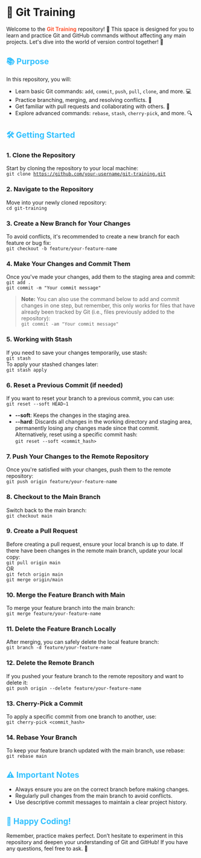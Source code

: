 # 🚀 Git Training

Welcome to the <strong><span style="color: #FF5733;">Git Training</span></strong> repository! 🎉 This space is designed for you to learn and practice Git and GitHub commands without affecting any main projects. Let's dive into the world of version control together! 🌟

## <span style="color: #33C1FF;">📚 Purpose</span>

In this repository, you will:

- Learn basic Git commands: <code>add</code>, <code>commit</code>, <code>push</code>, <code>pull</code>, <code>clone</code>, and more. 💻
- Practice branching, merging, and resolving conflicts. 🔀
- Get familiar with pull requests and collaborating with others. 🤝
- Explore advanced commands: <code>rebase</code>, <code>stash</code>, <code>cherry-pick</code>, and more. 🔍

## <span style="color: #33C1FF;">🛠️ Getting Started</span>

### 1. Clone the Repository

Start by cloning the repository to your local machine:  
<code>git clone https://github.com/your-username/git-training.git</code>

### 2. Navigate to the Repository

Move into your newly cloned repository:  
<code>cd git-training</code>

### 3. Create a New Branch for Your Changes

To avoid conflicts, it's recommended to create a new branch for each feature or bug fix:  
<code>git checkout -b feature/your-feature-name</code>

### 4. Make Your Changes and Commit Them

Once you've made your changes, add them to the staging area and commit:  
<code>git add .</code>  
<code>git commit -m "Your commit message"</code>

> <strong>Note:</strong> You can also use the command below to add and commit changes in one step, but remember, this only works for files that have already been tracked by Git (i.e., files previously added to the repository):  
> <code>git commit -am "Your commit message"</code>

### 5. Working with Stash

If you need to save your changes temporarily, use stash:  
<code>git stash</code>  
To apply your stashed changes later:  
<code>git stash apply</code>

### 6. Reset a Previous Commit (if needed)

If you want to reset your branch to a previous commit, you can use:  
<code>git reset --soft HEAD~1</code>

- <strong>--soft</strong>: Keeps the changes in the staging area.
- <strong>--hard</strong>: Discards all changes in the working directory and staging area, permanently losing any changes made since that commit.  
  Alternatively, reset using a specific commit hash:  
  <code>git reset --soft &lt;commit_hash&gt;</code>

### 7. Push Your Changes to the Remote Repository

Once you're satisfied with your changes, push them to the remote repository:  
<code>git push origin feature/your-feature-name</code>

### 8. Checkout to the Main Branch

Switch back to the main branch:  
<code>git checkout main</code>

### 9. Create a Pull Request

Before creating a pull request, ensure your local branch is up to date. If there have been changes in the remote main branch, update your local copy:  
<code>git pull origin main</code>  
OR  
<code>git fetch origin main</code>  
<code>git merge origin/main</code>

### 10. Merge the Feature Branch with Main

To merge your feature branch into the main branch:  
<code>git merge feature/your-feature-name</code>

### 11. Delete the Feature Branch Locally

After merging, you can safely delete the local feature branch:  
<code>git branch -d feature/your-feature-name</code>

### 12. Delete the Remote Branch

If you pushed your feature branch to the remote repository and want to delete it:  
<code>git push origin --delete feature/your-feature-name</code>

### 13. Cherry-Pick a Commit

To apply a specific commit from one branch to another, use:  
<code>git cherry-pick &lt;commit_hash&gt;</code>

### 14. Rebase Your Branch

To keep your feature branch updated with the main branch, use rebase:  
<code>git rebase main</code>

## <span style="color: #33C1FF;">⚠️ Important Notes</span>

- Always ensure you are on the correct branch before making changes.
- Regularly pull changes from the main branch to avoid conflicts.
- Use descriptive commit messages to maintain a clear project history.

## <span style="color: #33C1FF;">🎉 Happy Coding!</span>

Remember, practice makes perfect. Don’t hesitate to experiment in this repository and deepen your understanding of Git and GitHub! If you have any questions, feel free to ask. 🤗
